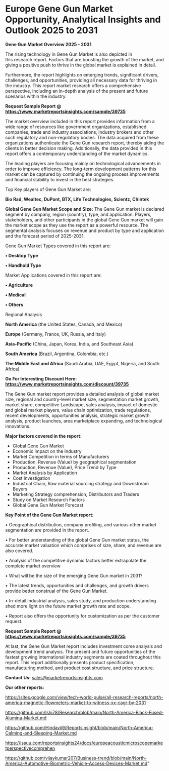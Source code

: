 # Europe Gene Gun Market Opportunity, Analytical Insights and Outlook 2025 to 2031

<Strong> Gene Gun Market Overview 2025 - 2031</strong>

The rising technology in Gene Gun Market is also depicted in this research report. Factors that are boosting the growth of the market, and giving a positive push to thrive in the global market is explained in detail.

Furthermore, the report highlights on emerging trends, significant drivers, challenges, and opportunities, providing all necessary data for thriving in the industry. This report market research offers a comprehensive perspective, including an in-depth analysis of the present and future scenarios within the industry.

<strong>Request Sample Report @ <a href=https://www.marketreportsinsights.com/sample/39735>https://www.marketreportsinsights.com/sample/39735</a></strong>

The market overview included in this report provides information from a wide range of resources like government organizations, established companies, trade and industry associations, industry brokers and other such regulatory and non-regulatory bodies. The data acquired from these organizations authenticate the Gene Gun research report, thereby aiding the clients in better decision making. Additionally, the data provided in this report offers a contemporary understanding of the market dynamics.

The leading players are focusing mainly on technological advancements in order to improve efficiency. The long-term development patterns for this market can be captured by continuing the ongoing process improvements and financial stability to invest in the best strategies.

Top Key players of Gene Gun Market are:

<strong>Bio Rad, Wealtec, DuPont, BTX, Life Technologies, Scientz, Chintek</strong>

<strong><b>Global Gene Gun Market Scope and Size:</b></strong>
The Gene Gun market is declared segment by company, region (country), type, and application. Players, stakeholders, and other participants in the global Gene Gun market will gain the market scope as they use the report as a powerful resource. The segmental analysis focuses on revenue and product by type and application and the forecast period of 2025-2031.

Gene Gun Market Types covered in this report are:

<strong>•  Desktop Type

•  Handhold Type</strong>

Market Applications covered in this report are:

<strong>•  Agriculture

•  Medical

•  Others</strong> 

Regional Analysis

<strong>North America</strong> (the United States, Canada, and Mexico)

<strong>Europe</strong> (Germany, France, UK, Russia, and Italy)

<strong>Asia-Pacific</strong> (China, Japan, Korea, India, and Southeast Asia)

<strong>South America</strong> (Brazil, Argentina, Colombia, etc.)

<strong>The Middle East and Africa</strong> (Saudi Arabia, UAE, Egypt, Nigeria, and South Africa)

<strong>Go For Interesting Discount Here: <a href=https://www.marketreportsinsights.com/discount/39735>https://www.marketreportsinsights.com/discount/39735</a></strong>

The Gene Gun market report provides a detailed analysis of global market size, regional and country-level market size, segmentation market growth, market share, competitive Landscape, sales analysis, impact of domestic and global market players, value chain optimization, trade regulations, recent developments, opportunities analysis, strategic market growth analysis, product launches, area marketplace expanding, and technological innovations.

<strong><b>Major factors covered in the report:</b></strong>
<ul>
  <li>Global Gene Gun Market </li>
  <li>Economic Impact on the Industry</li>
  <li>Market Competition in terms of Manufacturers</li>
  <li>Production, Revenue (Value) by geographical segmentation</li>
  <li>Production, Revenue (Value), Price Trend by Type</li>
  <li>Market Analysis by Application</li>
  <li>Cost Investigation</li>
  <li>Industrial Chain, Raw material sourcing strategy and Downstream Buyers</li>
  <li>Marketing Strategy comprehension, Distributors and Traders</li>
  <li>Study on Market Research Factors</li>
  <li>Global Gene Gun Market Forecast</li>
</ul>

<strong><b>Key Point of the Gene Gun Market report:</b></strong>

• Geographical distribution, company profiling, and various other market segmentation are provided in the report.

• For better understanding of the global Gene Gun market status, the accurate market valuation which comprises of size, share, and revenue are also covered.

• Analysis of the competitive dynamic factors better extrapolate the complete market overview

• What will be the size of the emerging Gene Gun market in 2031?

• The latest trends, opportunities and challenges, and growth drivers provide better construal of the Gene Gun Market.

• In-detail industrial analysis, sales study, and production understanding shed more light on the future market growth rate and scope.

• Report also offers the opportunity for customization as per the customer request.

<strong>Request Sample Report @ <a href=https://www.marketreportsinsights.com/sample/39735>https://www.marketreportsinsights.com/sample/39735</a></strong>

At last, the Gene Gun Market report includes investment come analysis and development trend analysis. The present and future opportunities of the fastest growing international industry segments are coated throughout this report. This report additionally presents product specification, manufacturing method, and product cost structure, and price structure.

<strong>Contact Us:</strong>
sales@marketreportsinsights.com

<strong>Our other reports:</strong>

<a href=https://sites.google.com/view/tech-world-pulse/all-research-reports/north-america-magnetic-flowmeters-market-to-witness-xx-cagr-by-2031>https://sites.google.com/view/tech-world-pulse/all-research-reports/north-america-magnetic-flowmeters-market-to-witness-xx-cagr-by-2031</a>

<a href=https://github.com/Ishi78/Research/blob/main/North-America-Black-Fused-Alumina-Market.md>https://github.com/Ishi78/Research/blob/main/North-America-Black-Fused-Alumina-Market.md</a>

<a href=https://github.com/Hindavii9/Reportsinsight/blob/main/North-America-Calming-and-Sleeping-Market.md>https://github.com/Hindavii9/Reportsinsight/blob/main/North-America-Calming-and-Sleeping-Market.md</a>

<a href=https://issuu.com/reportsinsights24/docs/europeacousticmicroscopemarketperspectivecomprehen>https://issuu.com/reportsinsights24/docs/europeacousticmicroscopemarketperspectivecomprehen</a>

<a href=https://github.com/vijaykumar207/Business-trend/blob/main/North-America-Automotive-Biometric-Vehicle-Access-Devices-Market.md>https://github.com/vijaykumar207/Business-trend/blob/main/North-America-Automotive-Biometric-Vehicle-Access-Devices-Market.md</a>"
